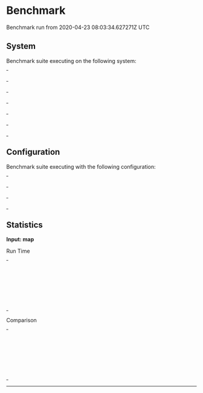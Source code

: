# Benchmark

Benchmark run from 2020-04-23 08:03:34.627271Z UTC

## System

Benchmark suite executing on the following system:

<table style="width: 1%">
  <tr>
    <th style="width: 1%; white-space: nowrap">Operating System</th>
    <td>macOS</td>
  </tr><tr>
    <th style="white-space: nowrap">CPU Information</th>
    <td style="white-space: nowrap">Intel(R) Core(TM) i5-9600K CPU @ 3.70GHz</td>
  </tr><tr>
    <th style="white-space: nowrap">Number of Available Cores</th>
    <td style="white-space: nowrap">6</td>
  </tr><tr>
    <th style="white-space: nowrap">Available Memory</th>
    <td style="white-space: nowrap">32 GB</td>
  </tr><tr>
    <th style="white-space: nowrap">Elixir Version</th>
    <td style="white-space: nowrap">1.10.2</td>
  </tr><tr>
    <th style="white-space: nowrap">Erlang Version</th>
    <td style="white-space: nowrap">22.2.6</td>
  </tr>
</table>

## Configuration

Benchmark suite executing with the following configuration:

<table style="width: 1%">
  <tr>
    <th style="width: 1%">:time</th>
    <td style="white-space: nowrap">5 s</td>
  </tr><tr>
    <th>:parallel</th>
    <td style="white-space: nowrap">1</td>
  </tr><tr>
    <th>:warmup</th>
    <td style="white-space: nowrap">2 s</td>
  </tr>
</table>

## Statistics


__Input: map__

Run Time
<table style="width: 1%">
  <tr>
    <th>Name</th>
    <th style="text-align: right">IPS</th>
    <th style="text-align: right">Average</th>
    <th style="text-align: right">Devitation</th>
    <th style="text-align: right">Median</th>
    <th style="text-align: right">99th&nbsp;%</th>
  </tr>
  <tr>
    <td style="white-space: nowrap">Map.update/3</td>
    <td style="white-space: nowrap; text-align: right">3.42 M</td>
    <td style="white-space: nowrap; text-align: right">292.40 ns</td>
    <td style="white-space: nowrap; text-align: right">±9420.43%</td>
    <td style="white-space: nowrap; text-align: right">0 ns</td>
    <td style="white-space: nowrap; text-align: right">1000 ns</td>
  </tr>
  <tr>
    <td style="white-space: nowrap">Map.get_and_update/3</td>
    <td style="white-space: nowrap; text-align: right">2.61 M</td>
    <td style="white-space: nowrap; text-align: right">383.05 ns</td>
    <td style="white-space: nowrap; text-align: right">±10075.42%</td>
    <td style="white-space: nowrap; text-align: right">0 ns</td>
    <td style="white-space: nowrap; text-align: right">1000 ns</td>
  </tr>
  <tr>
    <td style="white-space: nowrap">Kernel.update_in/3</td>
    <td style="white-space: nowrap; text-align: right">2.18 M</td>
    <td style="white-space: nowrap; text-align: right">458.21 ns</td>
    <td style="white-space: nowrap; text-align: right">±5370.81%</td>
    <td style="white-space: nowrap; text-align: right">0 ns</td>
    <td style="white-space: nowrap; text-align: right">1000 ns</td>
  </tr>
  <tr>
    <td style="white-space: nowrap">Kernel.put_in/3</td>
    <td style="white-space: nowrap; text-align: right">2.15 M</td>
    <td style="white-space: nowrap; text-align: right">466.05 ns</td>
    <td style="white-space: nowrap; text-align: right">±5634.55%</td>
    <td style="white-space: nowrap; text-align: right">0 ns</td>
    <td style="white-space: nowrap; text-align: right">1000 ns</td>
  </tr>
</table>
Comparison
<table style="width: 1%">
  <tr>
    <th>Name</th>
    <th style="text-align: right">IPS</th>
    <th style="text-align: right">Slower</th>
  <tr>
    <td style="white-space: nowrap">Map.update/3</td>
    <td style="white-space: nowrap;text-align: right">3.42 M</td>
    <td>&nbsp;</td>
  </tr>
  <tr>
    <td style="white-space: nowrap">Map.get_and_update/3</td>
    <td style="white-space: nowrap; text-align: right">2.61 M</td>
    <td style="white-space: nowrap; text-align: right">1.31x</td>
  </tr>
  <tr>
    <td style="white-space: nowrap">Kernel.update_in/3</td>
    <td style="white-space: nowrap; text-align: right">2.18 M</td>
    <td style="white-space: nowrap; text-align: right">1.57x</td>
  </tr>
  <tr>
    <td style="white-space: nowrap">Kernel.put_in/3</td>
    <td style="white-space: nowrap; text-align: right">2.15 M</td>
    <td style="white-space: nowrap; text-align: right">1.59x</td>
  </tr>
</table>
<hr/>
